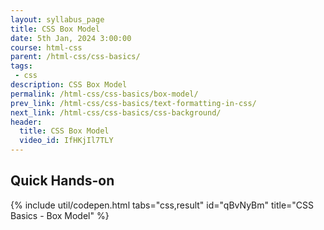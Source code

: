 ```yaml
---
layout: syllabus_page
title: CSS Box Model
date: 5th Jan, 2024 3:00:00
course: html-css
parent: /html-css/css-basics/
tags:
 - css
description: CSS Box Model
permalink: /html-css/css-basics/box-model/
prev_link: /html-css/css-basics/text-formatting-in-css/
next_link: /html-css/css-basics/css-background/
header:
  title: CSS Box Model
  video_id: IfHKjIl7TLY
---
```


## Quick Hands-on

{% include util/codepen.html tabs="css,result" id="qBvNyBm" title="CSS Basics - Box Model"  %}
